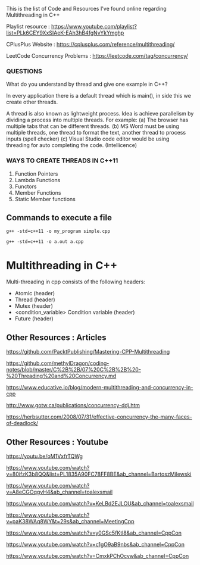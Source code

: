 This is the list of Code and Resources I've found online regarding Multithreading in C++

Playlist resource : https://www.youtube.com/playlist?list=PLk6CEY9XxSIAeK-EAh3hB4fgNvYkYmghp

CPlusPlus Website : https://cplusplus.com/reference/multithreading/

LeetCode Concurrency Problems : https://leetcode.com/tag/concurrency/

### QUESTIONS

What do you understand by thread and give one example in C++?

In every application there is a default thread which is main(), in side this we create other threads.

A thread is also known as lightweight process. Idea is achieve parallelism by dividing a process into multiple threads.
For example:
(a) The browser has multiple tabs that can be different threads.
(b) MS Word must be using multiple threads, one thread to format the text, another thread to process inputs (spell checker)
(c) Visual Studio code editor would be using threading for auto completing the code. (Intellicence)

### WAYS TO CREATE THREADS IN C++11

1. Function Pointers
2. Lambda Functions
3. Functors
4. Member Functions
5. Static Member functions

## Commands to execute a file

`g++ -std=c++11 -o my_program simple.cpp`

`g++ -std=c++11 -o a.out a.cpp`

# Multithreading in C++

Multi-threading in cpp consists of the following headers:

- <atomic> Atomic (header)
- <thread> Thread (header)
- <mutex> Mutex (header)
- <condition_variable> Condition variable (header)
- <future> Future (header)

## Other Resources : Articles

https://github.com/PacktPublishing/Mastering-CPP-Multithreading

https://github.com/methylDragon/coding-notes/blob/master/C%2B%2B/07%20C%2B%2B%20-%20Threading%20and%20Concurrency.md

https://www.educative.io/blog/modern-multithreading-and-concurrency-in-cpp

http://www.gotw.ca/publications/concurrency-ddj.htm

https://herbsutter.com/2008/07/31/effective-concurrency-the-many-faces-of-deadlock/

## Other Resources : Youtube

https://youtu.be/oM1VxfrTQWg

https://www.youtube.com/watch?v=80ifzK3b8QQ&list=PL1835A90FC78FF8BE&ab_channel=BartoszMilewski

https://www.youtube.com/watch?v=A8eCGOqgvH4&ab_channel=toalexsmail

https://www.youtube.com/watch?v=KeLBd2EJLOU&ab_channel=toalexsmail

https://www.youtube.com/watch?v=paK38WAq8WY&t=29s&ab_channel=MeetingCpp

https://www.youtube.com/watch?v=y0GSc5fKtl8&ab_channel=CppCon

https://www.youtube.com/watch?v=c1gO9aB9nbs&ab_channel=CppCon

https://www.youtube.com/watch?v=CmxkPChOcvw&ab_channel=CppCon
